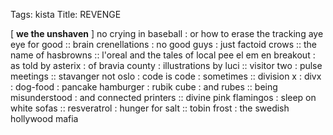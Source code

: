 Tags: kista
Title: REVENGE
  
[ **we the unshaven** ] no crying in baseball : or how to erase the tracking aye eye for good :: brain crenellations : no good guys : just factoid crows :: the name of hasbrowns :: l'oreal and the tales of local pee el em en breakout : as told by asterix : of bravia county : illustrations by luci ::  visitor two : pulse meetings :: stavanger not oslo : code is code : sometimes :: division x : divx : dog-food : pancake hamburger : rubik cube : and rubes :: being misunderstood : and connected printers :: divine pink flamingos : sleep on white sofas :: resveratrol : hunger for salt :: tobin frost : the swedish hollywood mafia